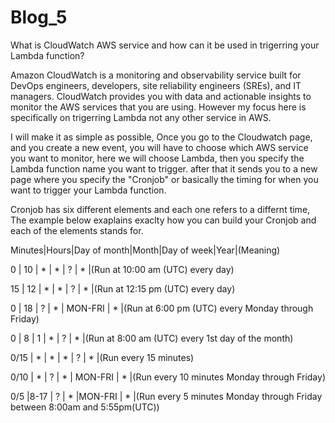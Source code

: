 # Blog_5

What is CloudWatch AWS service and how can it be used in trigerring your Lambda function?

Amazon CloudWatch is a monitoring and observability service built for DevOps engineers, developers, site reliability engineers (SREs), and IT managers. CloudWatch provides you with data and actionable insights to monitor the AWS services that you are using. However my focus here is specifically on trigerring Lambda not any other service in AWS.

I will make it as simple as possible, Once you go to the Cloudwatch page, and you create a new event, you will have to choose which AWS service you want to monitor, here we will choose Lambda, then you specify the Lambda function name you want to trigger. after that it sends you to a new page where you specify the "Cronjob" or basically the timing for when you want to trigger your Lambda function.

Cronjob has six different elements and each one refers to a differnt time, The example below exaplains exaclty how you can build your Cronjob and each of the elements stands for.

Minutes|Hours|Day of month|Month|Day of week|Year|(Meaning)

0      | 10  |    *       |  *  |    ?      | *  |(Run at 10:00 am (UTC) every day)

15     | 12  |    *       |  *  |    ?      | *  |(Run at 12:15 pm (UTC) every day)

0      | 18  |    ?       |  *  |  MON-FRI  | *  |(Run at 6:00 pm (UTC) every Monday through Friday)

0      |  8  |    1       |  *  |    ?      | *  |(Run at 8:00 am (UTC) every 1st day of the month)

0/15   |  *  |    *       |  *  |    ?      | *  |(Run every 15 minutes)

0/10   |  *  |    ?       |  *  |  MON-FRI  | *  |(Run every 10 minutes Monday through Friday)

0/5    |8-17 |    ?       |  *  |MON-FRI    | *  |(Run every 5 minutes Monday through Friday between 8:00am and 5:55pm(UTC)) 
